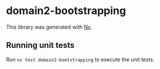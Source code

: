 # domain2-bootstrapping

This library was generated with [Nx](https://nx.dev).

## Running unit tests

Run `nx test domain2-bootstrapping` to execute the unit tests.
